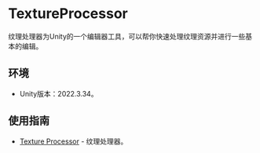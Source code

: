 ﻿# TextureProcessor

纹理处理器为Unity的一个编辑器工具，可以帮你快速处理纹理资源并进行一些基本的编辑。

## 环境

- Unity版本：2022.3.34。

## 使用指南

- [Texture Processor](https://wanderer.blog.csdn.net/article/details/109770759) - 纹理处理器。
